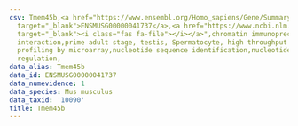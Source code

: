 ```yaml
---
csv: Tmem45b,<a href="https://www.ensembl.org/Homo_sapiens/Gene/Summary?db=core;g=ENSMUSG00000041737"
  target="_blank">ENSMUSG00000041737</a>,<a href="https://www.ncbi.nlm.nih.gov/pubmed/23834426"
  target="_blank"><i class="fas fa-file"></i></a>",chromatin immunoprecipitation assay,direct
  interaction,prime adult stage, testis, Spermatocyte, high throughput transcription
  profiling by microarray,nucleotide sequence identification,nucleotide sequence identification,transcriptional
  regulation,
data_alias: Tmem45b
data_id: ENSMUSG00000041737
data_numevidence: 1
data_species: Mus musculus
data_taxid: '10090'
title: Tmem45b
---
```

